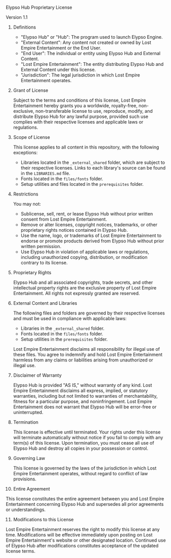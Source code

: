 Elypso Hub Proprietary License

Version 1.1

1. Definitions

   - "Elypso Hub" or "Hub": The program used to launch Elypso Engine.
   - "External Content": Any content not created or owned by Lost Empire Entertainment or the End User.
   - "End User": The individual or entity using Elypso Hub and External Content.
   - "Lost Empire Entertainment": The entity distributing Elypso Hub and External Content under this license.
   - "Jurisdiction": The legal jurisdiction in which Lost Empire Entertainment operates.

2. Grant of License

   Subject to the terms and conditions of this license, Lost Empire Entertainment hereby grants you a worldwide, royalty-free, non-exclusive, non-transferable license to use, reproduce, modify, and distribute Elypso Hub for any lawful purpose, provided such use complies with their respective licenses and applicable laws or regulations.

3. Scope of License

   This license applies to all content in this repository, with the following exceptions:
   - Libraries located in the `_external_shared` folder, which are subject to their respective licenses. Links to each library's source can be found in the `LIBRARIES.md` file.
   - Fonts located in the `files/fonts` folder.
   - Setup utilities and files located in the `prerequisites` folder.

4. Restrictions

   You may not:
   - Sublicense, sell, rent, or lease Elypso Hub without prior written consent from Lost Empire Entertainment.
   - Remove or alter licenses, copyright notices, trademarks, or other proprietary rights notices contained in Elypso Hub.
   - Use the name, logo, or trademarks of Lost Empire Entertainment to endorse or promote products derived from Elypso Hub without prior written permission.
   - Use Elypso Hub in violation of applicable laws or regulations, including unauthorized copying, distribution, or modification contrary to its license.

5. Proprietary Rights

   Elypso Hub and all associated copyrights, trade secrets, and other intellectual property rights are the exclusive property of Lost Empire Entertainment. All rights not expressly granted are reserved.

6. External Content and Libraries

   The following files and folders are governed by their respective licenses and must be used in compliance with applicable laws:
   - Libraries in the `_external_shared` folder.
   - Fonts located in the `files/fonts` folder.
   - Setup utilities in the `prerequisites` folder.

   Lost Empire Entertainment disclaims all responsibility for illegal use of these files. You agree to indemnify and hold Lost Empire Entertainment harmless from any claims or liabilities arising from unauthorized or illegal use.

7. Disclaimer of Warranty

   Elypso Hub is provided "AS IS," without warranty of any kind. Lost Empire Entertainment disclaims all express, implied, or statutory warranties, including but not limited to warranties of merchantability, fitness for a particular purpose, and noninfringement. Lost Empire Entertainment does not warrant that Elypso Hub will be error-free or uninterrupted.

8. Termination

   This license is effective until terminated. Your rights under this license will terminate automatically without notice if you fail to comply with any term(s) of this license. Upon termination, you must cease all use of Elypso Hub and destroy all copies in your possession or control.

9. Governing Law

   This license is governed by the laws of the jurisdiction in which Lost Empire Entertainment operates, without regard to conflict of law provisions.

10. Entire Agreement

   This license constitutes the entire agreement between you and Lost Empire Entertainment concerning Elypso Hub and supersedes all prior agreements or understandings.

11. Modifications to this License

   Lost Empire Entertainment reserves the right to modify this license at any time. Modifications will be effective immediately upon posting on Lost Empire Entertainment's website or other designated location. Continued use of Elypso Hub after modifications constitutes acceptance of the updated license terms.
